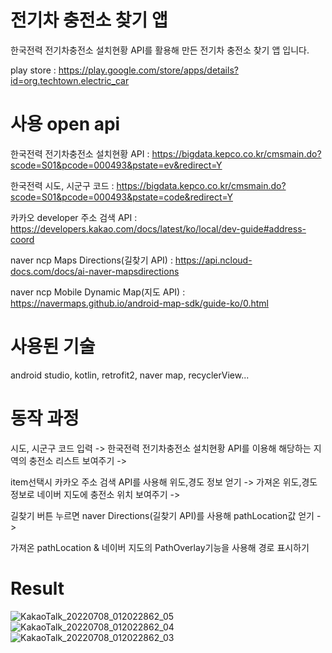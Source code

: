 # 전기차 충전소 찾기 앱

한국전력 전기차충전소 설치현황 API를 활용해 만든 전기차 충전소 찾기 앱 입니다.

play store : https://play.google.com/store/apps/details?id=org.techtown.electric_car

# 사용 open api 

한국전력 전기차충전소 설치현황 API : https://bigdata.kepco.co.kr/cmsmain.do?scode=S01&pcode=000493&pstate=ev&redirect=Y

한국전력 시도, 시군구 코드 : https://bigdata.kepco.co.kr/cmsmain.do?scode=S01&pcode=000493&pstate=code&redirect=Y

카카오 developer 주소 검색 API : https://developers.kakao.com/docs/latest/ko/local/dev-guide#address-coord

naver ncp Maps Directions(길찾기 API) : https://api.ncloud-docs.com/docs/ai-naver-mapsdirections

naver ncp Mobile Dynamic Map(지도 API) : https://navermaps.github.io/android-map-sdk/guide-ko/0.html

# 사용된 기술 

android studio, kotlin, retrofit2, naver map, recyclerView...

# 동작 과정

시도, 시군구 코드 입력 -> 한국전력 전기차충전소 설치현황 API를 이용해 해당하는 지역의 충전소 리스트 보여주기 -> 

item선택시 카카오 주소 검색 API를 사용해 위도,경도 정보 얻기 -> 가져온 위도,경도 정보로 네이버 지도에 충전소 위치 보여주기 -> 

길찾기 버튼 누르면 naver Directions(길찾기 API)를 사용해 pathLocation값 얻기 -> 

가져온 pathLocation & 네이버 지도의 PathOverlay기능을 사용해 경로 표시하기

# Result

![KakaoTalk_20220708_012022862_05](https://user-images.githubusercontent.com/86578252/177823126-8f80ca2a-74dd-40fe-9a76-abc002731f21.jpg)
![KakaoTalk_20220708_012022862_04](https://user-images.githubusercontent.com/86578252/177823183-bace633e-86a2-4480-b45a-1ad05a18a3bc.jpg)
![KakaoTalk_20220708_012022862_03](https://user-images.githubusercontent.com/86578252/177823364-d4b36b08-4fd5-4d79-b7ea-1e0fec902542.jpg)

